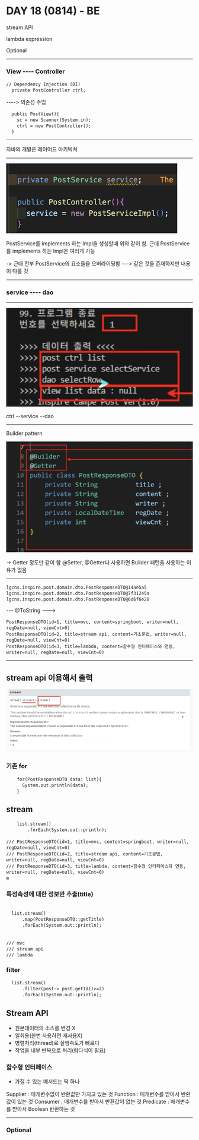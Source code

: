 # DAY 18 (0814) - BE

stream API

lambda expression

Optional

---

### View ---- Controller

```
// Dependency Injection (DI)
  private PostController ctrl;
```

----> 의존성 주입

```
  public PostView(){
    sc = new Scanner(System.in);
    ctrl = new PostController();
  }
```

---

자바의 개발은 레이어드 아키텍쳐

---

![alt text](image.png)

PostService를 implements 하는 Impl을 생성할때 위와 같이 함.
근데 PostService를 implements 하는 Impl은 여러개 가능

-> 근데 전부 PostService의 요소들을 오버라이딩함 ---> 같은 것들 존재하지만 내용이 다를 것

---

### service ---- dao

---

![alt text](image-1.png)

ctrl --service --dao

---

Builder pattern

![alt text](image-2.png)

-> Getter 정도만 같이 함
@Setter, @Getter다 사용하면 Builder 패턴을 사용하는 이유가 없음

---

```
lgcns.inspire.post.domain.dto.PostResponseDTO@14ae5a5
lgcns.inspire.post.domain.dto.PostResponseDTO@7f31245a
lgcns.inspire.post.domain.dto.PostResponseDTO@6d6f6e28
```

--- @ToString --->

```
PostResponseDTO(id=1, title=mvc, content=springboot, writer=null, regDate=null, viewCnt=0)
PostResponseDTO(id=2, title=stream api, content=기초문법, writer=null, regDate=null, viewCnt=0)
PostResponseDTO(id=3, title=lambda, content=함수형 인터페이스와 연동, writer=null, regDate=null, viewCnt=0)
```

---

## stream api 이용해서 출력

![alt text](image-3.png)

### 기존 for

```
    for(PostResponseDTO data: list){
      System.out.println(data);
    }
```

## stream

```
    list.stream()
        .forEach(System.out::println);

/// PostResponseDTO(id=1, title=mvc, content=springboot, writer=null, regDate=null, viewCnt=0)
/// PostResponseDTO(id=2, title=stream api, content=기초문법, writer=null, regDate=null, viewCnt=0)
/// PostResponseDTO(id=3, title=lambda, content=함수형 인터페이스와 연동, writer=null, regDate=null, viewCnt=0)
m
```

### 특정속성에 대한 정보만 추출(title)

```

  list.stream()
      .map(PostResponseDTO::getTitle)
      .forEach(System.out::println);


/// mvc
/// stream api
/// lambda
```

### filter

```
  list.stream()
      .filter(post-> post.getId()>=2)
      .forEach(System.out::println);
```

## Stream API

- 원본데이터의 소스를 변경 X
- 일회용(한번 사용하면 재사용X)
- 병렬처리(thread)로 실행속도가 빠르다
- 작업을 내부 반복으로 처리(람다식이 필요)

### 함수형 인터페이스

- 가질 수 있는 메서드는 딱 하나

Supplier : 매개변수없이 반환값만 가지고 있는 것
Function : 매개변수를 받아서 반환값이 있는 것
Consumer : 매개변수를 받아서 반환값이 없는 것
Predicate : 매개변수를 받아서 Boolean 반환하는 것

---

### Optional
